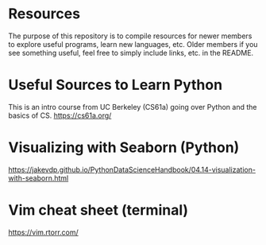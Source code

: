 # Resources
The purpose of this repository is to compile resources for newer members to explore useful programs, learn new languages, etc. Older members if you see something useful, feel free to simply include links, etc. in the README.

# Useful Sources to Learn Python 
  This is an intro course from UC Berkeley (CS61a) going over Python and the basics of CS. 
  https://cs61a.org/ 

  # Visualizing with Seaborn (Python)
  https://jakevdp.github.io/PythonDataScienceHandbook/04.14-visualization-with-seaborn.html 

# Vim cheat sheet (terminal)
https://vim.rtorr.com/ 

